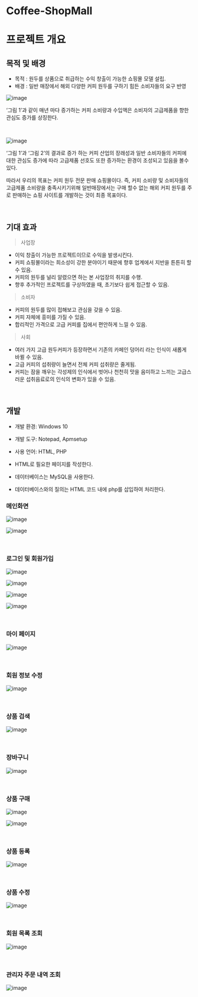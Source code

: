 # Coffee-ShopMall

# 프로젝트 개요

## 목적 및 배경

- 목적 : 원두를 상품으로 취급하는 수익 창출이 가능한 쇼핑몰 모델 설립.
- 배경 : 일반 매장에서 해외 다양한 커피 원두를 구하기 힘든 소비자들의 요구 반영

![image](https://user-images.githubusercontent.com/57826388/78451605-6f856400-76c1-11ea-983f-004c18d630c5.png)

‘그림 1’과 같이 매년 마다 증가하는 커피 소비량과 수입액은 소비자의 고급제품을 향한 관심도 증가를 상징한다. 

<br>

![image](https://user-images.githubusercontent.com/57826388/78451608-72805480-76c1-11ea-859c-5e66a7952075.png)

‘그림 1’과 ‘그림 2’의 결과로 증가 하는 커피 산업의 장래성과 일반 소비자들의 커피에 대한 관심도 증가에 따라 고급제품 선호도 또한 증가하는 환경이 조성되고 있음을 볼수 있다.

따라서 우리의 목표는 커피 원두 전문 판매 쇼핑몰이다.
즉, 커피 소비량 및 소비자들의 고급제품 소비량을 충족시키기위해 일반매장에서는 구매 할수 없는 해외 커피 원두를 주로 판매하는
쇼핑 사이트를 개발하는 것이 최종 목표이다.


<br>

## 기대 효과

>사업장

- 이익 창출이 가능한 프로젝트이므로 수익을 발생시킨다.
- 커피 쇼핑몰이라는 희소성이 강한 분야이기 때문에 향후 업계에서 지반을 튼튼히 할 수 있음.
- 커피의 원두를 널리 알렸으면 하는 본 사업장의 취지를 수행.
- 향후 추가적인 프로젝트를 구상하였을 때, 초기보다 쉽게 접근할 수 있음.

>소비자

- 커피의 원두를 많이 접해보고 관심을 갖을 수 있음.
- 커피 자체에 흥미를 가질 수 있음. 
- 합리적인 가격으로 고급 커피를 집에서 편안하게 느낄 수 있음.

>사회

- 여러 가지 고급 원두커피가 등장하면서 기존의 카페인 덩어리 라는 인식이 새롭게 바뀔 수 있음.
- 고급 커피의 섭취량이 늘면서 전체 커피 섭취량은 줄게됨.
-  커피는 잠을 깨우는 각성제의 인식에서 벗어나 천천히 맛을 음미하고 느끼는 고급스러운 섭취음료로의 인식의 변화가 있을 수 있음.

<br>

## 개발

- 개발 환경: Windows 10
- 개발 도구: Notepad, Apmsetup
- 사용 언어: HTML, PHP

- HTML로 필요한 페이지를 작성한다.
- 데이터베이스는 MySQL을 사용한다.
- 데이터베이스와의 질의는 HTML 코드 내에 php를 삽입하여 처리한다. 

### 메인화면

![image](https://user-images.githubusercontent.com/57826388/78451732-54672400-76c2-11ea-9f64-dca948ff1a12.png)

![image](https://user-images.githubusercontent.com/57826388/78451739-5a5d0500-76c2-11ea-84a8-ebd9f3f7f660.png)

<br>

### 로그인 및 회원가입 

![image](https://user-images.githubusercontent.com/57826388/78452554-df4a1d80-76c6-11ea-9985-b99bf2b119e1.png)

![image](https://user-images.githubusercontent.com/57826388/78451785-9c864680-76c2-11ea-8717-82642800bdc6.png)

![image](https://user-images.githubusercontent.com/57826388/78452537-bfb2f500-76c6-11ea-8c1b-93f99a46eb3e.png)

![image](https://user-images.githubusercontent.com/57826388/78451802-ab6cf900-76c2-11ea-82da-20ca9ed135d3.png)

<br>

### 마이 페이지

![image](https://user-images.githubusercontent.com/57826388/78452460-49ae8e00-76c6-11ea-9a25-9082883466e7.png)

<br>

### 회원 정보 수정

![image](https://user-images.githubusercontent.com/57826388/78452406-14a23b80-76c6-11ea-80ea-a02f60c0f1da.png)

<br>

### 상품 검색

![image](https://user-images.githubusercontent.com/57826388/78451849-dce5c480-76c2-11ea-9709-129ce3c23ad2.png)

<br>

### 장바구니

![image](https://user-images.githubusercontent.com/57826388/78451867-f2f38500-76c2-11ea-9f6e-a2c5d3c19a86.png)

<br>

### 상품 구매

![image](https://user-images.githubusercontent.com/57826388/78451877-00107400-76c3-11ea-8a98-edb15e1dca93.png)

![image](https://user-images.githubusercontent.com/57826388/78452516-92664700-76c6-11ea-928b-74b8c910de2d.png)

<br>

### 상품 등록

![image](https://user-images.githubusercontent.com/57826388/78452335-b2e1d180-76c5-11ea-894d-2cf0b392b8e2.png)

<br>

### 상품 수정

![image](https://user-images.githubusercontent.com/57826388/78451898-1f0f0600-76c3-11ea-96e9-5a4a29b48c30.png)

<br>

### 회원 목록 조회

![image](https://user-images.githubusercontent.com/57826388/78452360-d9077180-76c5-11ea-97cf-fad2a0ec95c7.png)

<br>

### 관리자 주문 내역 조회

![image](https://user-images.githubusercontent.com/57826388/78451913-36e68a00-76c3-11ea-858f-1b3fcf0b472d.png)
